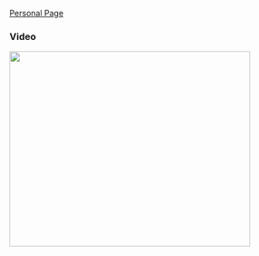 [Personal Page](http://igoumeninja.org)


### Video ###
<a href='http://www.youtube.com/watch?feature=player_embedded&v=2Ro6J85PcUE' target='_blank'><img src='http://img.youtube.com/vi/2Ro6J85PcUE/0.jpg' width='425' height=344 /></a>